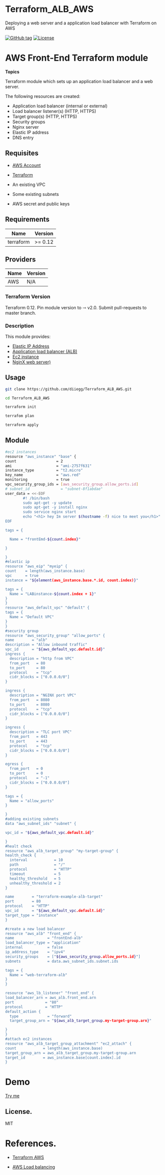 # Terraform_ALB_AWS
Deploying a web server and a application load balancer with Terraform on AWS

[![GitHub tag](https://img.shields.io/github/tag/tmknom/terraform-aws-alb.svg)](https://registry.terraform.io/modules/tmknom/alb/aws)
[![License](https://img.shields.io/github/license/tmknom/terraform-aws-alb.svg)](https://opensource.org/licenses/MIT)

# AWS Front-End Terraform module

**Topics**

Terraform module which sets up an application load balancer and a web server.

The following resources are created:

 - Application load balancer (internal or external) 
 - Load balancer listener(s) (HTTP, HTTPS) 
 - Target group(s) (HTTP, HTTPS)
 - Security groups 
 - Nginx server
 -  Elastic IP address
 - DNS entry

   
## Requisites
 
- [AWS Account](https://aws.amazon.com)

- [Terraform](https://learn.hashicorp.com/tutorials/terraform/install-cli)
- An existing VPC
- Some existing subnets
- AWS secret and public keys

 ## Requirements

| Name | Version |
|--|--|
|  terraform| >= 0.12  |

## Providers

|Name| Version
|--|--|
| AWS | N/A |
  
### Terraform Version

Terraform 0.12. Pin module version to ⇾ v2.0. Submit pull-requests to master branch.

### Description

This module provides:

- [Elastic IP Address](https://docs.aws.amazon.com/AWSEC2/latest/UserGuide/elastic-ip-addresses-eip.html)
- [Application load balancer (ALB)](https://docs.aws.amazon.com/elasticloadbalancing/latest/application/introduction.html)
- [Ec2 instance](https://aws.amazon.com/ec2/instance-types/)
- [NginX web server)](https://www.nginx.com)

## Usage

  ```sh
git clone https://github.com/diiegg/Terraform_ALB_AWS.git

cd Terraform_ALB_AWS

terraform init

terrafom plan

terraform apply
```
## Module
  ```sh
  #ec2 instances
resource "aws_instance" "base" {
  count                  = 2
  ami                    = "ami-2757f631"
  instance_type          = "t2.micro"
  key_name               = "aws.red"
  monitoring             = true
  vpc_security_group_ids = [aws_security_group.allow_ports.id]
  # subnet_id              = "subnet-8f1abdae"
  user_data = <<-EOF
          #! /bin/bash
          sudo apt-get -y update
          sudo apt-get -y install nginx
          sudo service nginx start
          echo "<h1> hey Im server $(hostname -f) nice to meet you</h1>" >> /var/www/html/index.html
  EOF        

  tags = {

    Name = "frontEmd-${count.index}"

  }

}
#elastic ip 
resource "aws_eip" "myeip" {
  count    = length(aws_instance.base)
  vpc      = true
  instance = "${element(aws_instance.base.*.id, count.index)}"

  tags = {
    Name = "LABinstance-${count.index + 1}"
  }
}
resource "aws_default_vpc" "default" {
  tags = {
    Name = "Default VPC"
  }
}
#security group
resource "aws_security_group" "allow_ports" {
  name        = "alb"
  description = "Allow inbound traffic"
  vpc_id      = "${aws_default_vpc.default.id}"
  ingress {
    description = "http from VPC"
    from_port   = 80
    to_port     = 80
    protocol    = "tcp"
    cidr_blocks = ["0.0.0.0/0"]
  }

  ingress {
    description = "NGINX port VPC"
    from_port   = 8080
    to_port     = 8080
    protocol    = "tcp"
    cidr_blocks = ["0.0.0.0/0"]
  }

  ingress {
    description = "TLC port VPC"
    from_port   = 443
    to_port     = 443
    protocol    = "tcp"
    cidr_blocks = ["0.0.0.0/0"]
  }

  egress {
    from_port   = 0
    to_port     = 0
    protocol    = "-1"
    cidr_blocks = ["0.0.0.0/0"]
  }

  tags = {
    Name = "allow_ports"
  }

}
#adding existing subnets
data "aws_subnet_ids" "subnet" {

  vpc_id = "${aws_default_vpc.default.id}"

}
#healt check
resource "aws_alb_target_group" "my-target-group" {
  health_check {
    interval            = 10
    path                = "/"
    protocol            = "HTTP"
    timeout             = 5
    healthy_threshold   = 5
    unhealthy_threshold = 2
  }

  name        = "terraform-example-alb-target"
  port        = 80
  protocol    = "HTTP"
  vpc_id      = "${aws_default_vpc.default.id}"
  target_type = "instance"
}

#create a new load balancer
resource "aws_alb" "front_end" {
  name               = "frontEnd-alb"
  load_balancer_type = "application"
  internal           = false
  ip_address_type    = "ipv4"
  security_groups    = ["${aws_security_group.allow_ports.id}"]
  subnets            = data.aws_subnet_ids.subnet.ids

  tags = {
    Name = "web-terraform-alb"
  }
}

resource "aws_lb_listener" "front_end" {
  load_balancer_arn = aws_alb.front_end.arn
  port              = "80"
  protocol          = "HTTP"
  default_action {
    type             = "forward"
    target_group_arn = "${aws_alb_target_group.my-target-group.arn}"

  }
}
#attach ec2 instances
resource "aws_alb_target_group_attachment" "ec2_attach" {
  count            = length(aws_instance.base)
  target_group_arn = aws_alb_target_group.my-target-group.arn
  target_id        = aws_instance.base[count.index].id
}

``` 
# Demo

[Try me](http://frontend-alb-2111721551.us-east-1.elb.amazonaws.com)

License.
----
MIT

# References.

  

- [Terraform AWS](https://registry.terraform.io/providers/hashicorp/aws/latest/docs/resources/lb_listener)

- [AWS  Load balancing](https://aws.amazon.com/elasticloadbalancing/getting-started/)
